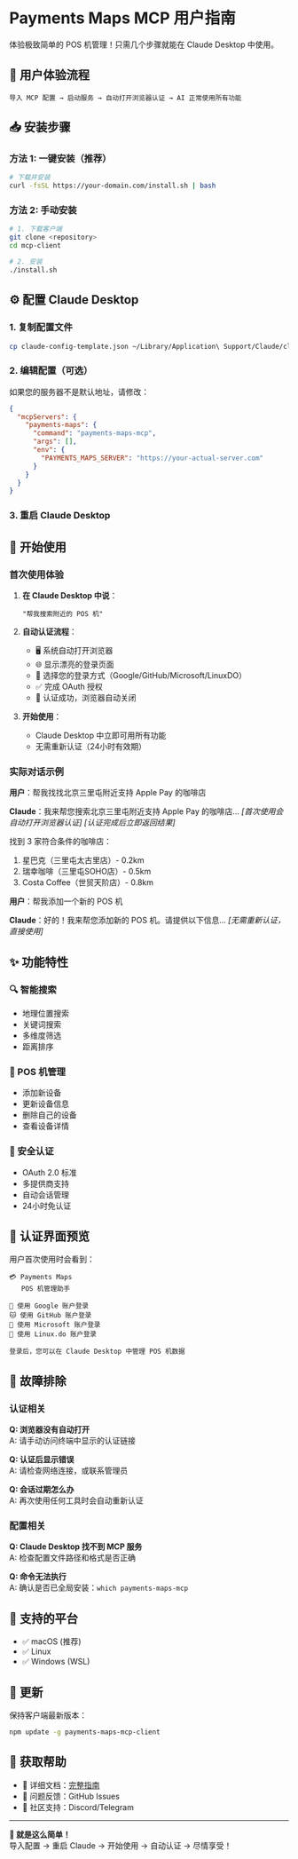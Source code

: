 # Payments Maps MCP 用户指南

体验极致简单的 POS 机管理！只需几个步骤就能在 Claude Desktop 中使用。

## 🎯 用户体验流程

```
导入 MCP 配置 → 启动服务 → 自动打开浏览器认证 → AI 正常使用所有功能
```

## 📥 安装步骤

### 方法 1: 一键安装（推荐）
```bash
# 下载并安装
curl -fsSL https://your-domain.com/install.sh | bash
```

### 方法 2: 手动安装
```bash
# 1. 下载客户端
git clone <repository>
cd mcp-client

# 2. 安装
./install.sh
```

## ⚙️ 配置 Claude Desktop

### 1. 复制配置文件
```bash
cp claude-config-template.json ~/Library/Application\ Support/Claude/claude_desktop_config.json
```

### 2. 编辑配置（可选）
如果您的服务器不是默认地址，请修改：
```json
{
  "mcpServers": {
    "payments-maps": {
      "command": "payments-maps-mcp",
      "args": [],
      "env": {
        "PAYMENTS_MAPS_SERVER": "https://your-actual-server.com"
      }
    }
  }
}
```

### 3. 重启 Claude Desktop

## 🚀 开始使用

### 首次使用体验

1. **在 Claude Desktop 中说**：
   ```
   "帮我搜索附近的 POS 机"
   ```

2. **自动认证流程**：
   - 🖥️ 系统自动打开浏览器
   - 🌐 显示漂亮的登录页面
   - 🔐 选择您的登录方式（Google/GitHub/Microsoft/LinuxDO）
   - ✅ 完成 OAuth 授权
   - 🎉 认证成功，浏览器自动关闭

3. **开始使用**：
   - Claude Desktop 中立即可用所有功能
   - 无需重新认证（24小时有效期）

### 实际对话示例

**用户**：帮我找找北京三里屯附近支持 Apple Pay 的咖啡店

**Claude**：我来帮您搜索北京三里屯附近支持 Apple Pay 的咖啡店...
*[首次使用会自动打开浏览器认证]*
*[认证完成后立即返回结果]*

找到 3 家符合条件的咖啡店：
1. 星巴克（三里屯太古里店）- 0.2km
2. 瑞幸咖啡（三里屯SOHO店）- 0.5km  
3. Costa Coffee（世贸天阶店）- 0.8km

**用户**：帮我添加一个新的 POS 机

**Claude**：好的！我来帮您添加新的 POS 机。请提供以下信息...
*[无需重新认证，直接使用]*

## ✨ 功能特性

### 🔍 智能搜索
- 地理位置搜索
- 关键词搜索
- 多维度筛选
- 距离排序

### 📍 POS 机管理  
- 添加新设备
- 更新设备信息
- 删除自己的设备
- 查看设备详情

### 🔐 安全认证
- OAuth 2.0 标准
- 多提供商支持
- 自动会话管理
- 24小时免认证

## 🎨 认证界面预览

用户首次使用时会看到：

```
💳 Payments Maps
   POS 机管理助手

🌟 使用 Google 账户登录
🐱 使用 GitHub 账户登录  
🏢 使用 Microsoft 账户登录
🐧 使用 Linux.do 账户登录

登录后，您可以在 Claude Desktop 中管理 POS 机数据
```

## 🔧 故障排除

### 认证相关

**Q: 浏览器没有自动打开**  
A: 请手动访问终端中显示的认证链接

**Q: 认证后显示错误**  
A: 请检查网络连接，或联系管理员

**Q: 会话过期怎么办**  
A: 再次使用任何工具时会自动重新认证

### 配置相关

**Q: Claude Desktop 找不到 MCP 服务**  
A: 检查配置文件路径和格式是否正确

**Q: 命令无法执行**  
A: 确认是否已全局安装：`which payments-maps-mcp`

## 📱 支持的平台

- ✅ macOS (推荐)
- ✅ Linux  
- ✅ Windows (WSL)

## 🔄 更新

保持客户端最新版本：
```bash
npm update -g payments-maps-mcp-client
```

## 🤝 获取帮助

- 📖 详细文档：[完整指南](./README.md)
- 🐛 问题反馈：GitHub Issues
- 💬 社区支持：Discord/Telegram

---

**🎉 就是这么简单！**  
导入配置 → 重启 Claude → 开始使用 → 自动认证 → 尽情享受！